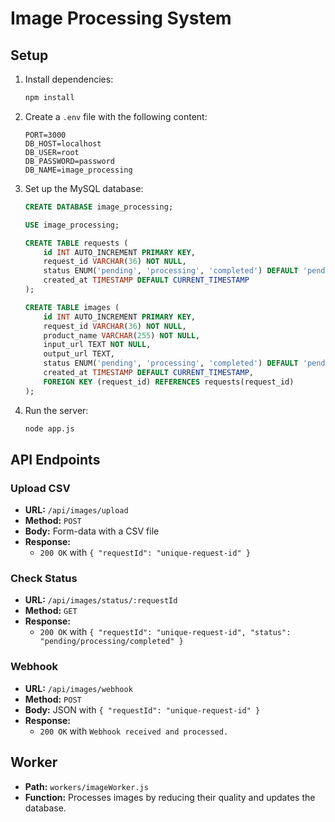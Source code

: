 # Image Processing System

## Setup

1. Install dependencies:

    ```bash
    npm install
    ```

2. Create a `.env` file with the following content:

    ```plaintext
    PORT=3000
    DB_HOST=localhost
    DB_USER=root
    DB_PASSWORD=password
    DB_NAME=image_processing
    ```

3. Set up the MySQL database:

    ```sql
    CREATE DATABASE image_processing;

    USE image_processing;

    CREATE TABLE requests (
        id INT AUTO_INCREMENT PRIMARY KEY,
        request_id VARCHAR(36) NOT NULL,
        status ENUM('pending', 'processing', 'completed') DEFAULT 'pending',
        created_at TIMESTAMP DEFAULT CURRENT_TIMESTAMP
    );

    CREATE TABLE images (
        id INT AUTO_INCREMENT PRIMARY KEY,
        request_id VARCHAR(36) NOT NULL,
        product_name VARCHAR(255) NOT NULL,
        input_url TEXT NOT NULL,
        output_url TEXT,
        status ENUM('pending', 'processing', 'completed') DEFAULT 'pending',
        created_at TIMESTAMP DEFAULT CURRENT_TIMESTAMP,
        FOREIGN KEY (request_id) REFERENCES requests(request_id)
    );
    ```

4. Run the server:

    ```bash
    node app.js
    ```

## API Endpoints

### Upload CSV

- **URL:** `/api/images/upload`
- **Method:** `POST`
- **Body:** Form-data with a CSV file
- **Response:**
  - `200 OK` with `{ "requestId": "unique-request-id" }`

### Check Status

- **URL:** `/api/images/status/:requestId`
- **Method:** `GET`
- **Response:**
  - `200 OK` with `{ "requestId": "unique-request-id", "status": "pending/processing/completed" }`

### Webhook

- **URL:** `/api/images/webhook`
- **Method:** `POST`
- **Body:** JSON with `{ "requestId": "unique-request-id" }`
- **Response:**
  - `200 OK` with `Webhook received and processed.`

## Worker

- **Path:** `workers/imageWorker.js`
- **Function:** Processes images by reducing their quality and updates the database.
